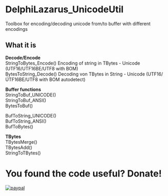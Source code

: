 # DelphiLazarus_UnicodeUtil
Toolbox for encoding/decoding unicode from/to buffer with different encodings

## What it is 
**Decode/Encode**  
StringToBytes_Encode() Encoding of string in TBytes - Unicode (UTF16/UTF16BE/UTF8 with BOM)  
BytesToString_Decode() Decoding von TBytes in String - Unicode (UTF16/ÚTF16BE/UTF8 with BOM autodetect)  

**Buffer functions**  
StringToBuf_UNICODE()  
StringToBuf_ANSI()  
BytesToBuf()  

BufToString_UNICODE()  
BufToString_ANSI()  
BufToBytes()  

**TBytes**  
TBytesMerge()  
TBytesAdd()  
StringToTBytes()  

# You found the code useful? Donate!

[![paypal](https://www.paypalobjects.com/en_US/i/btn/btn_donateCC_LG.gif)](https://www.paypal.com/cgi-bin/webscr?cmd=_s-xclick&hosted_button_id=DZUZXE2WCJU4U)

